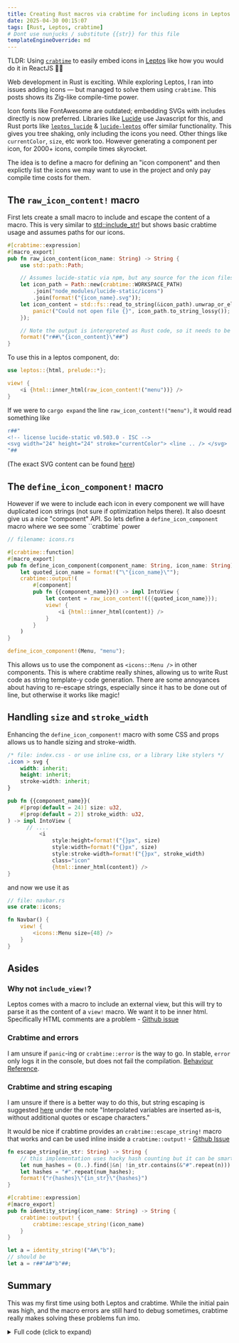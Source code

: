 ```yaml
---
title: Creating Rust macros via crabtime for including icons in Leptos
date: 2025-04-30 00:15:07
tags: [Rust, Leptos, crabtime]
# Dont use nunjucks / substitute {{str}} for this file
templateEngineOverride: md
---
```


TLDR: Using [`crabtime`][crabtime] to easily embed icons in [Leptos][leptos] like how you would do it in ReactJS 🦀🦀

Web development in Rust is exciting. While exploring Leptos, I ran into issues adding icons — but managed to solve them using `crabtime`. This posts shows its Zig-like compile-time power.

<!-- more -->

Icon fonts like FontAwesome are outdated; embedding SVGs with includes directly is now preferred. Libraries like [Lucide][lucide] use Javascript for this, and Rust ports like [`leptos_lucide`][leptos_lucide] & [`lucide-leptos`][lucide-leptos] offer similar functionality. This gives you tree shaking, only including the icons you need. Other things like `currentColor`, `size`, etc work too. However generating a component per icon, for 2000+ icons, compile times skyrocket.

The idea is to define a macro for defining an "icon component" and then explictly list the icons we may want to use in the project and only pay compile time costs for them.

## The `raw_icon_content!` macro

First lets create a small macro to include and escape the content of a macro. This is very similar to [std::include_str!](https://doc.rust-lang.org/std/macro.include_str.html#examples) but shows basic crabtime usage and assumes paths for our icons.

```rust
#[crabtime::expression]
#[macro_export]
pub fn raw_icon_content(icon_name: String) -> String {
    use std::path::Path;

    // Assumes lucide-static via npm, but any source for the icon files works.
    let icon_path = Path::new(crabtime::WORKSPACE_PATH)
        .join("node_modules/lucide-static/icons")
        .join(format!("{icon_name}.svg"));
    let icon_content = std::fs::read_to_string(&icon_path).unwrap_or_else(|_| {
        panic!("Could not open file {}", icon_path.to_string_lossy());
    });

    // Note the output is interepreted as Rust code, so it needs to be escaped
    format!("r##\"{icon_content}\"##")
}
```

To use this in a leptos component, do:

```rust
use leptos::{html, prelude::*};

view! {
    <i {html::inner_html(raw_icon_content!("menu"))} />
}
```

If we were to `cargo expand` the line `raw_icon_content!("menu")`, it would read something like

```rust
r##"
<!-- license lucide-static v0.503.0 - ISC -->
<svg width="24" height="24" stroke="currentColor"> <line .. /> </svg>
"##
```

(The exact SVG content can be found [here](https://github.com/lucide-icons/lucide/blob/main/icons/menu.svg?short_path=c68f00d))

## The `define_icon_component!` macro

However if we were to include each icon in every component we will have duplicated icon strings (not sure if optimization helps there). It also doesnt give us a nice "component" API. So lets define a `define_icon_component` macro where we see some ``crabtime` power

```rust
// filename: icons.rs

#[crabtime::function]
#[macro_export]
pub fn define_icon_component(component_name: String, icon_name: String) {
    let quoted_icon_name = format!("\"{icon_name}\"");
    crabtime::output!(
        #[component]
        pub fn {{component_name}}() -> impl IntoView {
            let content = raw_icon_content!({{quoted_icon_name}});
            view! {
                <i {html::inner_html(content)} />
            }
        }
    )
}

define_icon_component!(Menu, "menu");
```

This allows us to use the component as `<icons::Menu />` in other components. This is where crabtime really shines, allowing us to write Rust code as string template-y code generation. There are some annoyances about having to re-escape strings, especially since it has to be done out of line, but otherwise it works like magic!

## Handling `size` and `stroke_width`

Enhancing the `define_icon_component!` macro with some CSS and props allows us to handle sizing and stroke-width.

```css
/* file: index.css - or use inline css, or a library like stylers */
.icon > svg {
	width: inherit;
	height: inherit;
	stroke-width: inherit;
}
```

```rust
pub fn {{component_name}}(
    #[prop(default = 24)] size: u32,
    #[prop(default = 2)] stroke_width: u32,
) -> impl IntoView {
      // ....
          <i
              style:height=format!("{}px", size)
              style:width=format!("{}px", size)
              style:stroke-width=format!("{}px", stroke_width)
              class="icon"
              {html::inner_html(content)} />
}
```

and now we use it as

```rust
// file: navbar.rs
use crate::icons;

fn Navbar() {
    view! {
        <icons::Menu size={48} />
    }
}
```

## Asides

### Why not `include_view!`?

Leptos comes with a macro to include an external view, but this will try to parse it as the content of a `view!` macro. We want it to be inner html. Specifically HTML comments are a problem - [Github issue](https://github.com/leptos-rs/leptos/issues/3887)

### Crabtime and errors

I am unsure if `panic`-ing or `crabtime::error` is the way to go. In stable, `error` only logs it in the console, but does not fail the compilation. [Behaviour Reference](https://docs.rs/crabtime/latest/crabtime/#-logging--debugging).

### Crabtime and string escaping

I am unsure if there is a better way to do this, but string escaping is suggested [here](https://docs.rs/crabtime/latest/crabtime/#-output) under the note "Interpolated variables are inserted as-is, without additional quotes or escape characters."

It would be nice if crabtime provides an `crabtime::escape_string!` macro that works and can be used inline inside a `crabtime::output!` - [Github Issue](https://github.com/wdanilo/crabtime/issues/37)

```rust
fn escape_string(in_str: String) -> String {
    // this implementation uses hacky hash counting but it can be smarter if it wants
    let num_hashes = (0..).find(|&n| !in_str.contains(&"#".repeat(n))).unwrap();
    let hashes = "#".repeat(num_hashes);
    format!("r{hashes}\"{in_str}\"{hashes}")
}

#[crabtime::expression]
#[macro_export]
pub fn identity_string(icon_name: String) -> String {
    crabtime::output! {
        crabtime::escape_string!(icon_name)
    }
}

let a = identity_string!("A#\"b");
// should be
let a = r##"A#"b"##;
```

## Summary

This was my first time using both Leptos and crabtime. While the initial pain was high, and the macro errors are still hard to debug sometimes, crabtime really makes solving these problems fun imo.

<details>

<summary>Full code (click to expand)</summary>

```rust
// SPDX-FileCopyrightText: 2025 Megh Parikh (https://meghprkh.mit-license.org/)
// SPDX-License-Identifier: MIT or MIT-0

use leptos::{html, prelude::*};

#[crabtime::expression]
#[macro_export]
pub fn raw_icon_content(icon_name: String) -> String {
    use std::path::Path;

    fn escape_string(in_str: String) -> String {
        let num_hashes = (0..).find(|&n| !in_str.contains(&"#".repeat(n))).unwrap();
        let hashes = "#".repeat(num_hashes);
        format!("r{hashes}\"{in_str}\"{hashes}")
    }

    let icon_path = Path::new(crabtime::WORKSPACE_PATH)
        .join("node_modules/lucide-static/icons")
        .join(format!("{icon_name}.svg"));
    let icon_content = std::fs::read_to_string(&icon_path).unwrap_or_else(|_| {
        crabtime::error!("Could not open file {}", icon_path.to_string_lossy());
        panic!("Could not open file {}", icon_path.to_string_lossy());
    });

    escape_string(icon_content)
}

#[crabtime::function]
#[macro_export]
pub fn define_icon_component(component_name: String, icon_name: String) {
    let quoted_icon_name = format!("\"{icon_name}\"");
    crabtime::output!(
        #[component]
        pub fn {{component_name}}(
            #[prop(default = 24)] size: u32,
            #[prop(default = 2)] stroke_width: u32,
        ) -> impl IntoView {
            let content = raw_icon_content!({{quoted_icon_name}});
            view! {
                <i
                    style:height=format!("{}px", size)
                    style:width=format!("{}px", size)
                    style:stroke-width=format!("{}px", stroke_width)
                    class="icon"
                    {html::inner_html(content)} />
            }
        }
    )
}

define_icon_component!(Menu, "menu");
```

</details>

[crabtime]: https://docs.rs/crabtime/latest/crabtime/
[leptos]: https://leptos.dev/
[lucide]: https://lucide.dev/
[leptos_lucide]: https://github.com/opensourcecheemsburgers/leptos_lucide/
[lucide-leptos]: https://lucide.rustforweb.org/frameworks/leptos.html

